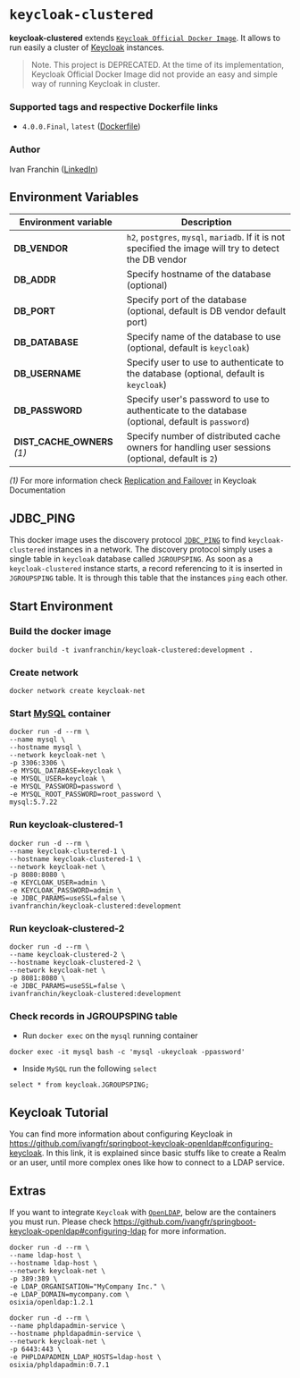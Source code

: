 # `keycloak-clustered`

**keycloak-clustered** extends [`Keycloak Official Docker Image`](https://hub.docker.com/r/jboss/keycloak). It allows
to run easily a cluster of [Keycloak](https://www.keycloak.org) instances.

> Note. This project is DEPRECATED. At the time of its implementation, Keycloak Official Docker Image did not provide
an easy and simple way of running Keycloak in cluster. 

### Supported tags and respective Dockerfile links

- `4.0.0.Final`, `latest` ([Dockerfile](https://github.com/ivangfr/keycloak-clustered/blob/master/Dockerfile))

### Author

Ivan Franchin ([LinkedIn](https://www.linkedin.com/in/ivanfranchin))

## Environment Variables

|Environment variable|Description|
|---|---|
|**DB_VENDOR**|`h2`, `postgres`, `mysql`, `mariadb`. If it is not specified the image will try to detect the DB vendor|
|**DB_ADDR**|Specify hostname of the database (optional)|
|**DB_PORT**|Specify port of the database (optional, default is DB vendor default port)|
|**DB_DATABASE**|Specify name of the database to use (optional, default is `keycloak`)|
|**DB_USERNAME**|Specify user to use to authenticate to the database (optional, default is `keycloak`)|
|**DB_PASSWORD**|Specify user's password to use to authenticate to the database (optional, default is `password`)|
|**DIST_CACHE_OWNERS** _(1)_|Specify number of distributed cache owners for handling user sessions (optional, default is `2`)|

_(1)_ For more information check [Replication and Failover](https://www.keycloak.org/docs/latest/server_installation/index.html#replication-and-failover)
in Keycloak Documentation

## JDBC_PING

This docker image uses the discovery protocol [`JDBC_PING`](https://developer.jboss.org/wiki/JDBCPING) to find
`keycloak-clustered` instances in a network. The discovery protocol simply uses a single table in `keycloak` database
called `JGROUPSPING`. As soon as a `keycloak-clustered` instance starts, a record referencing to it is inserted in
`JGROUPSPING` table. It is through this table that the instances `ping` each other.

## Start Environment

### Build the docker image
```
docker build -t ivanfranchin/keycloak-clustered:development .
```

### Create network
```
docker network create keycloak-net
```

### Start [MySQL](https://hub.docker.com/_/mysql) container
```
docker run -d --rm \
--name mysql \
--hostname mysql \
--network keycloak-net \
-p 3306:3306 \
-e MYSQL_DATABASE=keycloak \
-e MYSQL_USER=keycloak \
-e MYSQL_PASSWORD=password \
-e MYSQL_ROOT_PASSWORD=root_password \
mysql:5.7.22
```

### Run keycloak-clustered-1
```
docker run -d --rm \
--name keycloak-clustered-1 \
--hostname keycloak-clustered-1 \
--network keycloak-net \
-p 8080:8080 \
-e KEYCLOAK_USER=admin \
-e KEYCLOAK_PASSWORD=admin \
-e JDBC_PARAMS=useSSL=false \
ivanfranchin/keycloak-clustered:development
```

### Run keycloak-clustered-2
```
docker run -d --rm \
--name keycloak-clustered-2 \
--hostname keycloak-clustered-2 \
--network keycloak-net \
-p 8081:8080 \
-e JDBC_PARAMS=useSSL=false \
ivanfranchin/keycloak-clustered:development
```

### Check records in JGROUPSPING table

- Run `docker exec` on the `mysql` running container
```
docker exec -it mysql bash -c 'mysql -ukeycloak -ppassword'
```

- Inside `MySQL` run the following `select`
```
select * from keycloak.JGROUPSPING;
```

## Keycloak Tutorial

You can find more information about configuring Keycloak in https://github.com/ivangfr/springboot-keycloak-openldap#configuring-keycloak.
In this link, it is explained since basic stuffs like to create a Realm or an user, until more complex ones like how
to connect to a LDAP service.

## Extras

If you want to integrate `Keycloak` with [`OpenLDAP`](https://www.openldap.org), below are the containers you must run.
Please check https://github.com/ivangfr/springboot-keycloak-openldap#configuring-ldap for more information.

```
docker run -d --rm \
--name ldap-host \
--hostname ldap-host \
--network keycloak-net \
-p 389:389 \
-e LDAP_ORGANISATION="MyCompany Inc." \
-e LDAP_DOMAIN=mycompany.com \
osixia/openldap:1.2.1

docker run -d --rm \
--name phpldapadmin-service \
--hostname phpldapadmin-service \
--network keycloak-net \
-p 6443:443 \
-e PHPLDAPADMIN_LDAP_HOSTS=ldap-host \
osixia/phpldapadmin:0.7.1
```